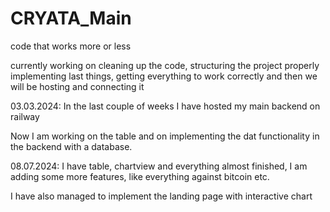 # CRYATA_Main

code that works more or less

currently working on cleaning up the code, structuring the project properly implementing last things, getting everything to work
correctly and then we will be hosting and connecting it

03.03.2024:
In the last couple of weeks I have hosted my main backend on railway

Now I am working on the table and on implementing the dat functionality in the backend with a database.

08.07.2024:
I have table, chartview and everything almost finished, I am adding some more features, like everything against bitcoin etc.

I have also managed to implement the landing page with interactive chart
